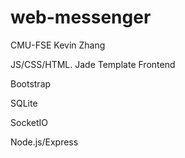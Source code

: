 # web-messenger

CMU-FSE 
Kevin Zhang


JS/CSS/HTML. Jade Template Frontend

Bootstrap 

SQLite

SocketIO

Node.js/Express